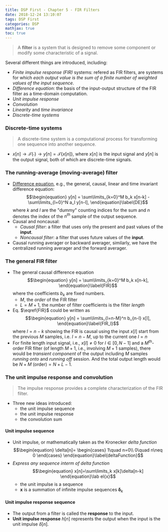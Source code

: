 ```yaml
---
title: DSP First - Chapter 5 - FIR Filters
date: 2018-12-24 13:10:07
tags: DSP First
categories: DSP
mathjax: true
toc: true
---
```


> A **filter** is a system that is designed to remove some component or modify some characteristic of a signal.

<!--more-->
Several different things are introduced, including:
- *Finite impulse response (FIR)* systems: refered as FIR filters, are systems for which *each output value is the sum of a finite number of weighted values of the input sequence*.
- *Difference equation*: the basis of the input-output structure of the FIR filter as a time-domain computation.
- *Unit impulse response*
- *Convolution*
- *Linearity* and *time invariance*
- *Discrete-time systems*

### Discrete-time systems
> A discrete-time system is a computational process for transforming one sequence into another sequence.
- $x[n]\rightarrow \mathcal{T}\{\cdot\}\rightarrow y[n]=\mathcal{T}\{x[n]\}$, where $x[n]$ is the input signal and $y[n]$ is the output signal, both of which are discrete-time signals.

### The running-average (moving-average) filter
- [Difference equation](https://ccrma.stanford.edu/~jos/fp/Difference_Equation_I.html), e.g., the general, causal, linear and time invariant difference equation:
  $$\begin{equation}
    y[n] = \sum\limits_{k=0}^M b_k x[n-k] - \sum\limits_{l=0}^N a_l y[n-l],
  \end{equation}\label{DE}$$
  where $k$ and $l$ are the "dummy" counting indices for the sum and $n$ denotes the index of the $n^{th}$ sample of the output sequence.
- Causal and noncausal:
  - *Causal filter*: a filter that uses only the present and past values of the **input**.
  - *Noncausal filter*: a filter that uses future values of the **input**.
- Causal running averager or backward averager, similarly, we have the centralized running averager and the forward averager.

### The general FIR filter
- The general causal difference equation
  $$\begin{equation}
    y[n] = \sum\limits_{k=0}^M b_k x[n-k],
  \end{equation}\label{FIR}$$
  where the coefficients $b_k$ are fixed numbers. 
  - $M$, the *order* of the FIR filter
  - $L=M+1$, the number of filter coefficients is the filter *length*
- Eq. $\eqref{FIR}$ could be written as
  $$\begin{equation}
    y[n] = \sum\limits_{l=n-M}^n b_{n-l} x[l],
  \end{equation}\label{FIR_l}$$
  where $l=n-k$ showing the FIR is causal using the input $x[l]$ start from the previous $M$ samples, i.e. $l=n-M$, up to the current one $l=n$
- For finite length input signal, i.e., $x[l]\neq 0$ for $l\in[0, N-1]$ and a $M^{th}$-order FIR filter (of length $M+1$, i.e., involving $M+1$ samples), there would be *transient component* of the output including $M$ samples *running onto* and *running off* session. And the total output length would be $N+M\text{ (order)}=N+L-1$.

### The unit impulse response and convolution
> The impulse response provides a complete characterization of the FIR filter.
- Three new ideas introduced:
  - the unit impulse sequence
  - the unit impulse response
  - the convolution sum
  
#### Unit impulse sequence
- Unit impulse, or mathematically taken as the Kronecker *delta function*
  $$\begin{equation}
   \delta[n]=
      \begin{cases}
      1\quad n=0\\
	  0\quad n\neq 0
      \end{cases}
  \end{equation}\label{deltaFunction}$$
- *Express any sequence interm of delta function*
  $$\begin{equation}
    x[n]=\sum\limits_k x[k]\delta[n-k]
	\end{equation}\lab
	el{x}$$
  - the unit impulse is a sequence
  - $\mathbf{x}$ is a summation of infinite impulse sequences $\mathbf{\delta}_k$

#### Unit impulse response sequence
- The output from a filter is called the **response** to the input.
- **Unit impulse response** $h[n]$ represents the output when the input is the unit impulse $\delta[n]$.
